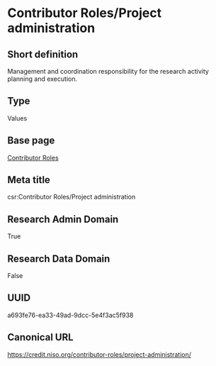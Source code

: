 # Contributor Roles/Project administration
## Short definition
Management and coordination responsibility for the research activity planning and execution.
## Type
Values
## Base page
[Contributor Roles](../../Picklists/Contributor%20Roles.md)
## Meta title
csr:Contributor Roles/Project administration
## Research Admin Domain
True
## Research Data Domain
False
## UUID
a693fe76-ea33-49ad-9dcc-5e4f3ac5f938
## Canonical URL
https://credit.niso.org/contributor-roles/project-administration/
